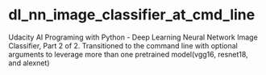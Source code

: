 # dl_nn_image_classifier_at_cmd_line
Udacity AI Programing with Python - Deep Learning Neural Network Image Classifier, Part 2 of 2.  Transitioned to the command line with optional arguments to leverage more than one pretrained model(vgg16, resnet18, and alexnet)

